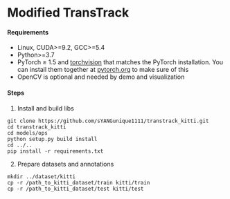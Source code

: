 # Modified TransTrack



#### Requirements
- Linux, CUDA>=9.2, GCC>=5.4
- Python>=3.7
- PyTorch ≥ 1.5 and [torchvision](https://github.com/pytorch/vision/) that matches the PyTorch installation.
  You can install them together at [pytorch.org](https://pytorch.org) to make sure of this
- OpenCV is optional and needed by demo and visualization


#### Steps
1. Install and build libs
```
git clone https://github.com/sYANGunique1111/transtrack_kitti.git
cd transtrack_kitti
cd models/ops
python setup.py build install
cd ../..
pip install -r requirements.txt
```

2. Prepare datasets and annotations
```
mkdir ../dataset/kitti
cp -r /path_to_kitti_dataset/train kitti/train
cp -r /path_to_kitti_dataset/test kitti/test
```
